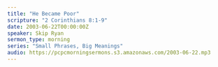 ```yaml
---
title: "He Became Poor"
scripture: "2 Corinthians 8:1-9"
date: 2003-06-22T00:00:00Z
speaker: Skip Ryan
sermon_type: morning
series: "Small Phrases, Big Meanings"
audio: https://pcpcmorningsermons.s3.amazonaws.com/2003-06-22.mp3 
---
```



